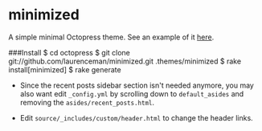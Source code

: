 minimized
=========

A simple minimal Octopress theme. See an example of it [here](http://www.laurenceman.com).

###Install
	$ cd octopress 
	$ git clone git://github.com/laurenceman/minimized.git .themes/minimized
	$ rake install[minimized]
	$ rake generate
	
* Since the recent posts sidebar section isn't needed anymore, you may also want edit `_config.yml` by scrolling down to `default_asides` and removing the `asides/recent_posts.html`.

* Edit `source/_includes/custom/header.html` to change the header links.
	
	
	


